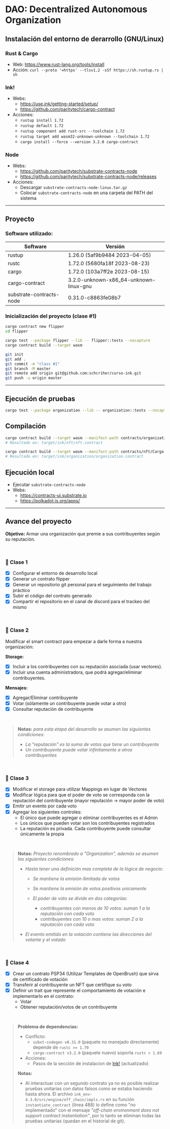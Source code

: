 # DAO: Decentralized Autonomous Organization

## Instalación del entorno de derarrollo (GNU/Linux)

### Rust & Cargo

- Web: https://www.rust-lang.org/tools/install
- Acción: `curl --proto '=https' --tlsv1.2 -sSf https://sh.rustup.rs | sh`

### Ink!

- Webs:
  - https://use.ink/getting-started/setup/
  - https://github.com/paritytech/cargo-contract
- Acciones:
  - `rustup install 1.72`
  - `rustup default 1.72`
  - `rustup component add rust-src --toolchain 1.72`
  - `rustup target add wasm32-unknown-unknown --toolchain 1.72`
  - `cargo install --force --version 3.2.0 cargo-contract`

### Node

- Webs:
  - https://github.com/paritytech/substrate-contracts-node
  - https://github.com/paritytech/substrate-contracts-node/releases
- Acciones:
  - Descargar `substrate-contracts-node-linux.tar.gz`
  - Colocar `substrate-contracts-node` en una carpeta del PATH del sistema

---

## Proyecto

### Software utilizado:

| Software                 | Versión                                |
| ------------------------ | -------------------------------------- |
| rustup                   | 1.26.0 (5af9b9484 2023-04-05)          |
| rustc                    | 1.72.0 (5680fa18f 2023-08-23)          |
| cargo                    | 1.72.0 (103a7ff2e 2023-08-15)          |
| cargo-contract           | 3.2.0-unknown-x86_64-unknown-linux-gnu |
| substrate-contracts-node | 0.31.0-c8863fe08b7                     |

### Inicialización del proyecto (clase #1)

```Bash
cargo contract new flipper
cd flipper

cargo test --package flipper --lib -- flipper::tests --nocapture
cargo contract build --target wasm

git init
git add .
git commit -m "class #1"
git branch -M master
git remote add origin git@github.com:schcriher/curso-ink.git
git push -u origin master
```

---

## Ejecución de pruebas

```Bash
cargo test --package organization --lib -- organization::tests --nocapture
```

## Compilación

```Bash
cargo contract build --target wasm --manifest-path contracts/organization/Cargo.toml
# Resultado en: target/ink/nft/nft.contract

cargo contract build --target wasm --manifest-path contracts/nft/Cargo.toml
# Resultado en: target/ink/organization/organization.contract
```

## Ejecución local

- Ejecutar `substrate-contracts-node`
- Webs:
  - https://contracts-ui.substrate.io
  - https://polkadot.js.org/apps/

---

## Avance del proyecto

**Objetivo:** Armar una organización que premie a sus contribuyentes según su reputación.

<br/>

### 📝 Clase 1

- [x] Configurar el entorno de desarrollo local
- [x] Generar un contrato flipper
- [x] Generar un repositorio git personal para el seguimiento del trabajo práctico
- [x] Subir el código del contrato generado
- [x] Compartir el repositorio en el canal de discord para el trackeo del mismo

<br/>

### 📝 Clase 2

Modificar el smart contract para empezar a darle forma a nuestra organización:

**Storage:**

- [x] Incluir a los contribuyentes con su reputación asociada (usar vectores).
- [x] Incluir una cuenta administradora, que podrá agregar/eliminar contribuyentes.

**Mensajes:**

- [x] Agregar/Eliminar contribuyente
- [x] Votar (sólamente un contribuyente puede votar a otro)
- [x] Consultar reputación de contribuyente

<br/>

> **Notas:** _para esta etapa del desarrollo se asumen las siguientes condiciones:_
>
> - _La "reputación" es la suma de votos que tiene un contribuyente_
> - _Un contribuyente puede votar infinitamente a otros contribuyentes_

<br/>

### 📝 Clase 3

- [x] Modificar el storage para utilizar Mappings en lugar de Vectores
- [x] Modificar lógica para que el poder de voto se corresponda con la reputación del contribuyente
      (mayor reputación → mayor poder de voto)
- [x] Emitir un evento por cada voto
- [x] Agregar los siguientes controles:
  - El único que puede agregar o eliminar contribuyentes es el Admin
  - Los únicos que pueden votar son los contribuyentes registrados
  - La reputación es privada. Cada contribuyente puede consultar únicamente la propia

<br/>

> **Notas:** _Proyecto renombrado a "Organization", además se asumen las siguientes condiciones:_
>
> - _Hasta tener una definición mas completa de la lógica de negocio:_
>
>   - _Se mantiene la emisión ilimitada de votos_
>   - _Se mantiene la emisión de votos positivos unicamente_
>   - _El poder de voto se divide en dos categorías:_
>
>     - _contribuyentes con menos de 10 votos: suman 1 a la reputación con cada voto_
>     - _contribuyentes con 10 o mas votos: suman 2 a la reputación con cada voto_
>
> - _El evento emitido en la votación contiene las direcciones del votante y el votado_

<br/>

### 📝 Clase 4

- [x] Crear un contrato PSP34 (Utilizar Templates de OpenBrush) que sirva de certificado de votación
- [x] Transferir al contribuyente un NFT que certifique su voto
- [x] Definir un trait que represente el comportamiento de votación e implementarlo en el contrato:
  - Votar
  - Obtener reputación/votos de un contribuyente

<br/>

> **Problema de dependencias:**
>
> - Conflicto:
>   - `subxt-codegen v0.31.0` (paquete no manejado directamente) depende de `rustc >= 1.70`
>   - `cargo-contract v3.2.0` (paquete nuevo) soporta `rustc > 1.69`
> - Acciones:
>   - Pasos de la sección de instalacion de [Ink!](#ink) (actualizado)
>
> **Notas:**
>
> - Al interactuar con un segundo contrato ya no es posible realizar pruebas unitarias con datos falsos como se estaba haciendo hasta ahora. El archivo `ink_env-4.3.0/src/engine/off_chain/impls.rs` en su función `instantiate_contract` (línea 488) lo define como "no implementado" con el mensaje _"off-chain environment does not support contract instantiation"_, por lo tanto se eliminan todas las pruebas unitarias (quedan en el historial de git).

